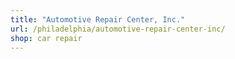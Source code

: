 ```yaml
---
title: "Automotive Repair Center, Inc."
url: /philadelphia/automotive-repair-center-inc/
shop: car repair
---
```

